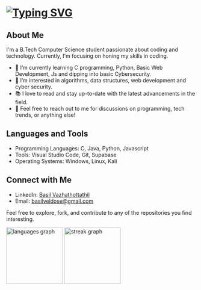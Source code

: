 # [![Typing SVG](https://readme-typing-svg.demolab.com/?lines=Hey+there!+👋;I'm+Basil+Vazhathottathil)](https://git.io/typing-svg)
## About Me
I'm a B.Tech Computer Science student passionate about coding and technology. Currently, I'm focusing on honing my skills in coding.

- 🌱 I’m currently learning C programming, Python, Basic Web Development, Js and dipping into basic Cybersecurity.
- 🔭 I’m interested in algorithms, data structures, web development and cyber security.
- 📚 I love to read and stay up-to-date with the latest advancements in the field.
- 💬 Feel free to reach out to me for discussions on programming, tech trends, or anything else!

## Languages and Tools
- Programming Languages: C, Java, Python, Javascript
- Tools: Visual Studio Code, Git, Supabase
- Operating Systems: Windows, Linux, Kali

## Connect with Me
- LinkedIn: [Basil Vazhathottathil](https://www.linkedin.com/in/basil-vazhathottathil-a540a821b)
- Email: basilveldose@gmail.com

Feel free to explore, fork, and contribute to any of the repositories you find interesting. 

<div align="left">
  <img src="https://github-readme-stats.vercel.app/api/top-langs?username=basil-vazhathottathil&locale=en&hide_title=false&layout=compact&card_width=320&langs_count=5&theme=midnight-purple&hide_border=true&order=2" height="150" alt="languages graph"  />
  <img src="https://streak-stats.demolab.com?user=basil-vazhathottathil&locale=en&mode=daily&theme=midnight-purple&hide_border=true&border_radius=5&date_format=j M[ Y]&order=3" height="150" alt="streak graph"  />
  
</div>

###
